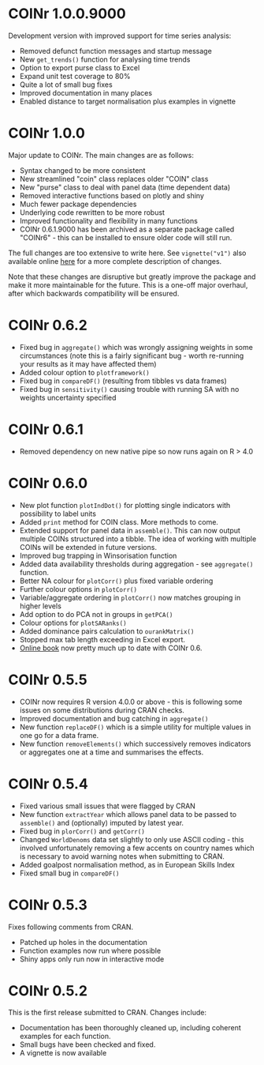 # COINr 1.0.0.9000

Development version with improved support for time series analysis:

* Removed defunct function messages and startup message
* New `get_trends()` function for analysing time trends
* Option to export purse class to Excel
* Expand unit test coverage to 80%
* Quite a lot of small bug fixes
* Improved documentation in many places
* Enabled distance to target normalisation plus examples in vignette

# COINr 1.0.0

Major update to COINr. The main changes are as follows:

* Syntax changed to be more consistent
* New streamlined "coin" class replaces older "COIN" class
* New "purse" class to deal with panel data (time dependent data)
* Removed interactive functions based on plotly and shiny
* Much fewer package dependencies
* Underlying code rewritten to be more robust
* Improved functionality and flexibility in many functions
* COINr 0.6.1.9000 has been archived as a separate package called "COINr6" - this can be installed to ensure older code will still run.

The full changes are too extensive to write here. See `vignette("v1")` also available online [here](https://bluefoxr.github.io/COINr/articles/v1.html) for a more complete description of changes.

Note that these changes are disruptive but greatly improve the package and make it more maintainable for the future. This is a one-off major overhaul, after which backwards compatibility will be ensured.

# COINr 0.6.2

* Fixed bug in `aggregate()` which was wrongly assigning weights in some circumstances (note this is a fairly
significant bug - worth re-running your results as it may have affected them)
* Added colour option to `plotframework()`
* Fixed bug in `compareDF()` (resulting from tibbles vs data frames)
* Fixed bug in `sensitivity()` causing trouble with running SA with no weights uncertainty specified

# COINr 0.6.1

* Removed dependency on new native pipe so now runs again on R > 4.0

# COINr 0.6.0

* New plot function `plotIndDot()` for plotting single indicators with possibility to label units
* Added `print` method for COIN class. More methods to come.
* Extended support for panel data in `assemble()`. This can now output multiple COINs structured into a tibble. The idea of working with multiple COINs will be extended in future versions.
* Improved bug trapping in Winsorisation function
* Added data availability thresholds during aggregation - see `aggregate()` function.
* Better NA colour for `plotCorr()` plus fixed variable ordering
* Further colour options in `plotCorr()`
* Variable/aggregate ordering in `plotCorr()` now matches grouping in higher levels
* Add option to do PCA not in groups in `getPCA()`
* Colour options for `plotSARanks()`
* Added dominance pairs calculation to `ourankMatrix()`
* Stopped max tab length exceeding in Excel export.
* [Online book](https://bluefoxr.github.io/COINrDoc/) now pretty much up to date with COINr 0.6.

# COINr 0.5.5

* COINr now requires R version 4.0.0 or above - this is following some issues on some distributions during CRAN checks.
* Improved documentation and bug catching in `aggregate()`
* New function `replaceDF()` which is a simple utility for multiple values in one go for a data frame.
* New function `removeElements()` which successively removes indicators or aggregates one at a time and summarises the effects.

# COINr 0.5.4

* Fixed various small issues that were flagged by CRAN
* New function `extractYear` which allows panel data to be passed to `assemble()` and (optionally) imputed by latest year.
* Fixed bug in `plorCorr()` and `getCorr()`
* Changed `WorldDenoms` data set slightly to only use ASCII coding - this involved unfortunately removing a few accents on country names which is necessary to avoid warning notes when submitting to CRAN.
* Added goalpost normalisation method, as in European Skills Index
* Fixed small bug in `compareDF()`

# COINr 0.5.3

Fixes following comments from CRAN.

* Patched up holes in the documentation
* Function examples now run where possible
* Shiny apps only run now in interactive mode

# COINr 0.5.2

This is the first release submitted to CRAN. Changes include:

* Documentation has been thoroughly cleaned up, including coherent examples for each function.
* Small bugs have been checked and fixed.
* A vignette is now available
